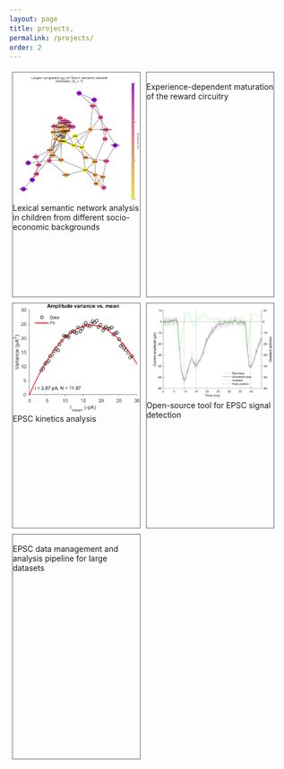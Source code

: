 ```yaml
---
layout: page
title: projects,
permalink: /projects/
order: 2
---
```


<html>
<head>
<style>
div.gallery {
  margin: 5px;
  border: 1px solid #666;
  float: left;
  width: 45%;
  height: 400px;
}

div.gallery:hover {
  border: 1px solid #ccc;
}

div.gallery img {
  width: 100%;
  height: 50%;
  object-fit: cover;
  background-color: rgba(0, 204, 92, 0.925);
}

div.desc {
  text-align: left;
  padding: 10px;
}
</style>
</head>
<body>

<a href="/research/#lexical-semantic-network-analysis-in-children-from-different-socio-economic-backgrounds">
    <div class="gallery">  
        <img src="/assets/img/eve_network_by_ecc.svg">
        <div class="desc">Lexical semantic network analysis in children from different socio-economic backgrounds</div>
    </div>
</a>

<a href="/research/#experience-dependent-maturation-of-the-reward-circuitry">
    <div class="gallery">  
        <img>
        <div class="desc">Experience-dependent maturation of the reward circuitry</div>
    </div>
</a>

<a href="/projects/kinetics">
    <div class="gallery">  
        <img src="/assets/img/nsfa_fit.png">
        <div class="desc">EPSC kinetics analysis</div>
    </div>
</a>

<a href="/projects/epsc-detection">
    <div class="gallery">  
        <img src="/assets/img/manypeaks.svg">
        <div class="desc">Open-source tool for EPSC signal detection</div>
    </div>
</a>

<a href="/projects/epsc-pipeline">
    <div class="gallery">  
        <img>
        <div class="desc">EPSC data management and analysis pipeline for large datasets</div>
    </div>
</a>